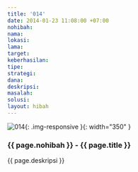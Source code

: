 ```yaml
---
title: '014'
date: 2014-01-23 11:08:00 +07:00
nohibah:
nama:
lokasi:
lama:
target:
keberhasilan:
tipe:
strategi:
dana:
deskripsi:
masalah:
solusi:
layout: hibah
---
```

![014](/static/img/hibahcms/014.png){: .img-responsive }{: width="350" }

### {{ page.nohibah }} - {{ page.title }}

{{ page.deskripsi }}

